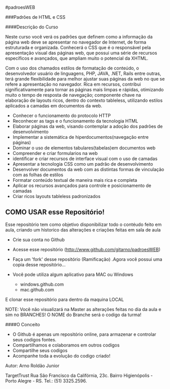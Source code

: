 #padroesWEB

###Padrões de HTML e CSS 

####Descrição do Curso

Neste curso você verá os padrões que definem como a informação da página web deve se apresentar no navegador de Internet, de forma estruturada e organizada. Conhecerá o CSS que é o responsável pela apresentação visual das páginas web, que possui uma série de recursos específicos e avançados, que ampliam muito o potencial da XHTML.

Com o uso dos chamados estilos de formatação de conteúdo, o desenvolvedor usuário de linguagens, PHP, JAVA, .NET, Rails entre outras, terá grande flexibilidade para melhor ajustar suas páginas da web no que se refere a apresentação no navegador. Rica em recursos, contribui significativamente para tornar as páginas mais limpas e rápidas, otimizando muito o tempo de resposta de navegação; componente chave na elaboração de layouts ricos, dentro do contexto tableless, utilizando estilos aplicados a camadas em documentos da web.

- Conhecer o funcionamento do protocolo HTTP
- Reconhecer as tags e o funcionamento da tecnologia HTML
- Elaborar páginas da web, visando contemplar a adoção dos padrões de desenvolvimento
- Implementar a sistemática de hiperdocumentos(navegação entre páginas)
- Dominar o uso de elementos tabulares(tabelas)em documentos web
- Compreender e criar formularios na web
- identificar e criar recursos de interface visual com o uso de camadas
- Apresentar a tecnologia CSS como um padrão de desenvolvimento
- Desenvolver documentos da web com as distintas formas de vinculação com as folhas de estilos
- Formatar conteúdo textual de maneira mais rica e completa
- Aplicar os recursos avançados para controle e posicionamento de camadas
- Criar ricos layouts tableless padronizados

## COMO USAR esse Repositório!

Esse repositório tem como objetivo disponibilizar todo o contéudo feito em aula, criando um historico das alterações e criações feitas em sala de aula

- Crie sua conta no Github
- Acesse esse repositório (http://www.github.com/gitarno/padroesWEB)
- Faça um 'fork' desse repositório (Ramificação)
    .Agora você possui uma copia desse repositório...

- Você pode utiliza algum aplicativo para MAC ou Windows 
    - windows.github.com
    - mac.github.com

E clonar esse repositório para dentro da maquina LOCAL

NOTE:   Você não visualizará na Master as alterações feitas no dia da aula e sim no BRANCHES! 
        O NOME do Branche será o codigo da turma! 


####O Conceito

- O Github é apenas um repositório online, para armazenar e controlar seus codigos fontes.
- Compartilhamos e colaboramos em outros codigos
- Compartilhe seus codigos
- Acompanhe toda a evolução do codigo criado! 



Autor: 
Arno Roldão Junior

TargetTrust
Rua São Francisco da Califórnia, 23c.
Bairro Higienópolis - Porto Alegre - RS.
Tel.: (51) 3325.2596.
